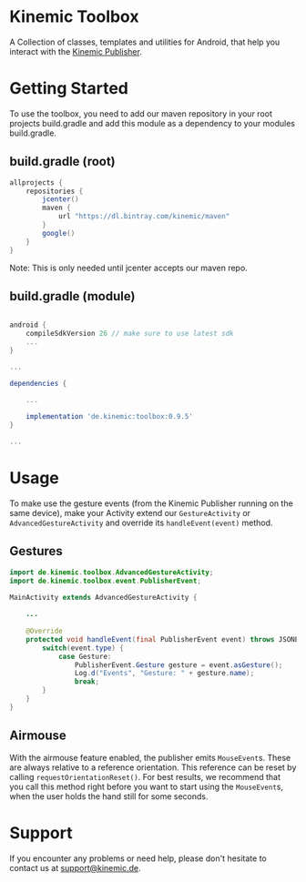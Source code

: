 # Kinemic Toolbox
A Collection of classes, templates and utilities for Android, that help you interact with the [Kinemic Publisher](https://kinemic.de/evalpackage.html).

# Getting Started
To use the toolbox, you need to add our maven repository in your root projects build.gradle
and add this module as a dependency to your modules build.gradle.
## build.gradle (root)
```groovy
allprojects {
    repositories {
        jcenter()
        maven {
            url "https://dl.bintray.com/kinemic/maven"
        }
        google()
    }
}
```

Note: This is only needed until jcenter accepts our maven repo.

## build.gradle (module)
```groovy

android {
    compileSdkVersion 26 // make sure to use latest sdk
    ...
}

...

dependencies {

    ...
    
    implementation 'de.kinemic:toolbox:0.9.5'
}

...

```

# Usage

To make use the gesture events (from the Kinemic Publisher running on the same device),
make your Activity extend our `GestureActivity` or `AdvancedGestureActivity` and override 
its `handleEvent(event)` method.

## Gestures
```java
import de.kinemic.toolbox.AdvancedGestureActivity;
import de.kinemic.toolbox.event.PublisherEvent;

MainActivity extends AdvancedGestureActivity {
    
    ...
    
    @Override
    protected void handleEvent(final PublisherEvent event) throws JSONException {
        switch(event.type) {
            case Gesture:
                PublisherEvent.Gesture gesture = event.asGesture();
                Log.d("Events", "Gesture: " + gesture.name);
                break;
        }
    }
}
```

## Airmouse

With the airmouse feature enabled, the publisher emits `MouseEvent`s.
These are always relative to a reference orientation.
This reference can be reset by calling `requestOrientationReset()`.
For best results, we recommend that you call this method right before you 
want to start using the `MouseEvent`s, when the user holds the hand still for some seconds.

# Support

If you encounter any problems or need help, please don't hesitate to contact us
at [support@kinemic.de](mailto:support@kinemic.de).